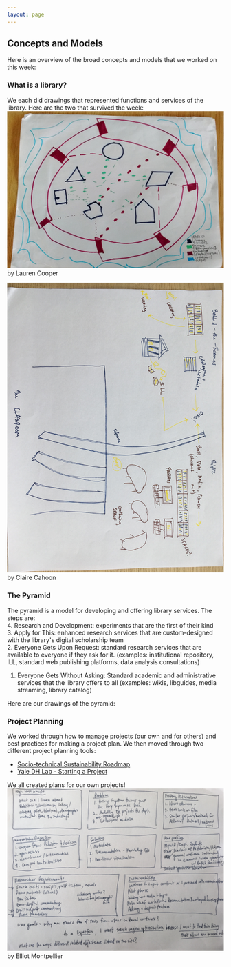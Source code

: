 ```yaml
---
layout: page
---
```

## Concepts and Models
<p>Here is an overview of the broad concepts and models that we worked on this week: </p>

### What is a library?
We each did drawings that represented functions and services of the library. Here are the two that survived the week:
<img style="width:'300px'" alt="A colorful drawing of shapes and lines, representing a library" src="images/concepts_whatislibrary.jpg"></img>
by Lauren Cooper

<img style="width:'300px' float:'left'" alt="An abstract drawing of a library in marker, showing the pathways of books" src="images/Claire_lib_drawing.JPG"> </img>
by Claire Cahoon

### The Pyramid 
The pyramid is a model for developing and offering library services. The steps are:  
  4. Research and Development: experiments that are the first of their kind  
  3. Apply for This: enhanced research services that are custom-designed with the library's digital scholarship team  
  2. Everyone Gets Upon Request: standard research services that are available to everyone if they ask for it. (examples: institutional repository, ILL, standard web publishing platforms, data analysis consultations)  
  1. Everyone Gets Without Asking: Standard academic and administrative services that the library offers to all (examples: wikis, libguides, media streaming, library catalog)

Here are our drawings of the pyramid:


### Project Planning
We worked through how to manage projects (our own and for others) and best practices for making a project plan. We then moved through two different project planning tools:
* [Socio-technical Sustainability Roadmap](https://sites.haa.pitt.edu/sustainabilityroadmap/)
* [Yale DH Lab - Starting a Project](http://dhlab.yale.edu/guides.html)

We all created plans for our own projects!
![Sketch of boxes containing project planning information](images/project_planning_EM.JPG)
by Elliot Montpellier
